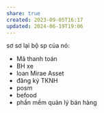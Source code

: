 ```yaml
---
share: true
created: 2023-09-05T16:17
updated: 2024-06-19T19:06
---
```

sơ sơ lại bộ sp của nó:
- Mã thanh toán
- BH xe
- loan Mirae Asset
- đăng ký TKNH
- posm
- befood
- phần mềm quản lý bán hàng
